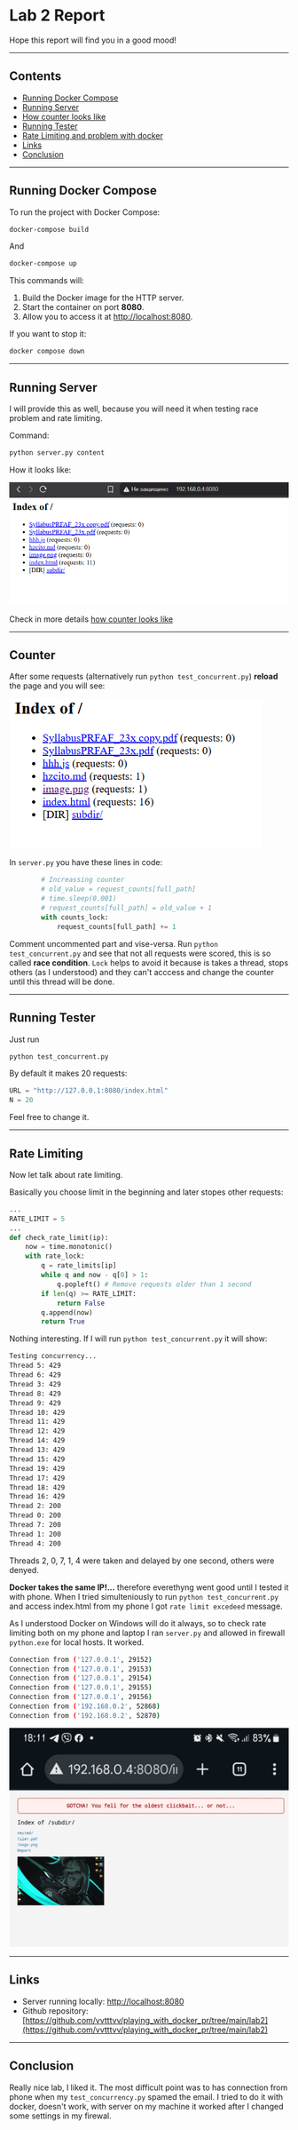 # Lab 2 Report

Hope this report will find you in a good mood!

---

## Contents
- [Running Docker Compose](#running-docker-compose)
- [Running Server](#running-server)
- [How counter looks like](#counter)
- [Running Tester](#running-tester)
- [Rate Limiting and problem with docker](#rate-limiting)
- [Links](#links)
- [Conclusion](#conclusion)

---

## Running Docker Compose

To run the project with Docker Compose:

```bash
docker-compose build     
```

And

```bash
docker-compose up
```


This commands will:

1. Build the Docker image for the HTTP server.
2. Start the container on port **8080**.
3. Allow you to access it at [http://localhost:8080](http://localhost:8080).

If you want to stop it:

```bash
docker compose down
```

---

## Running Server

I will provide this as well, because you will need it when testing race problem and rate limiting.

Command:

```bash
python server.py content
```

How it looks like:

![alt text](img/image.png)

Check in more details [how counter looks like](#counter)

---

## Counter

After some requests (alternatively run `python test_concurrent.py`) **reload** the page and you will see:

![alt text](img/image2.png)

In `server.py` you have these lines in code:

```python
        # Increassing counter
        # old_value = request_counts[full_path]
        # time.sleep(0.001)
        # request_counts[full_path] = old_value + 1 
        with counts_lock:
            request_counts[full_path] += 1
```

Comment uncommented part and vise-versa. Run `python test_concurrent.py` and see that not all requests were scored, this is so called **race condition**. `Lock` helps to avoid it because is takes a thread, stops others (as I understood) and they can't acccess and change the counter until this thread will be done. 

---

## Running Tester

Just run

```bash
python test_concurrent.py
```

By default it makes 20 requests:

```python
URL = "http://127.0.0.1:8080/index.html"
N = 20
```

Feel free to change it.

---

## Rate Limiting

Now let talk about rate limiting.

Basically you choose limit in the beginning and later stopes other requests:

```python
...
RATE_LIMIT = 5
...
def check_rate_limit(ip):
    now = time.monotonic()
    with rate_lock:
        q = rate_limits[ip]
        while q and now - q[0] > 1:
            q.popleft() # Remove requests older than 1 second
        if len(q) >= RATE_LIMIT:
            return False
        q.append(now)
        return True
```

Nothing interesting. If I will run `python test_concurrent.py` it will show:

```bash
Testing concurrency...
Thread 5: 429
Thread 6: 429
Thread 3: 429
Thread 8: 429
Thread 9: 429
Thread 10: 429
Thread 11: 429
Thread 12: 429
Thread 14: 429
Thread 13: 429
Thread 15: 429
Thread 19: 429
Thread 17: 429
Thread 18: 429
Thread 16: 429
Thread 2: 200
Thread 0: 200
Thread 7: 200
Thread 1: 200
Thread 4: 200
```

Threads 2, 0, 7, 1, 4 were taken and delayed by one second, others were denyed.

**Docker takes the same IP!...** therefore everethyng went good until I tested it with phone. When I tried simulteniously to run `python test_concurrent.py` and access index.html from my phone I got `rate limit excedeed` message.

As I understood Docker on Windows will do it always, so to check rate limiting both on my phone and laptop I ran `server.py` and allowed in firewall `python.exe` for local hosts. It worked.

```bash
Connection from ('127.0.0.1', 29152)
Connection from ('127.0.0.1', 29153)
Connection from ('127.0.0.1', 29154)
Connection from ('127.0.0.1', 29155)
Connection from ('127.0.0.1', 29156)
Connection from ('192.168.0.2', 52868)
Connection from ('192.168.0.2', 52870)
```

![alt text](img/Screenshot_20251019_181159_Chrome.jpg)


---

## Links

* Server running locally: [http://localhost:8080](http://localhost:8080)
* Github repository: [https://github.com/vvtttvv/playing_with_docker_pr/tree/main/lab2](https://github.com/vvtttvv/playing_with_docker_pr/tree/main/lab2) 

---

## Conclusion

Really nice lab, I liked it. The most difficult point was to has connection from phone when my `test_concurrency.py` spamed the email. I tried to do it with docker, doesn't work, with server on my machine it worked after I changed some settings in my firewal.